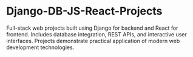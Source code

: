 # Django-DB-JS-React-Projects
Full-stack web projects built using Django for backend and React for frontend. Includes database integration, REST APIs, and interactive user interfaces. Projects demonstrate practical application of modern web development technologies.
